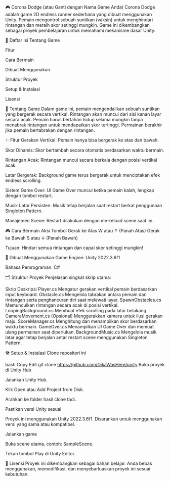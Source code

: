 🎮 Corona Dodge (atau Ganti dengan Nama Game Anda)
Corona Dodge adalah game 2D endless runner sederhana yang dibuat menggunakan Unity. Pemain mengontrol sebuah suntikan (vaksin) untuk menghindari rintangan dan meraih skor setinggi mungkin. Game ini dikembangkan sebagai proyek pembelajaran untuk memahami mekanisme dasar Unity.

📑 Daftar Isi
Tentang Game

Fitur

Cara Bermain

Dibuat Menggunakan

Struktur Proyek

Setup & Instalasi

Lisensi

🧩 Tentang Game
Dalam game ini, pemain mengendalikan sebuah suntikan yang bergerak secara vertikal. Rintangan akan muncul dari sisi kanan layar secara acak. Pemain harus bertahan hidup selama mungkin tanpa menabrak rintangan untuk mendapatkan skor tertinggi. Permainan berakhir jika pemain bertabrakan dengan rintangan.

✨ Fitur
Gerakan Vertikal: Pemain hanya bisa bergerak ke atas dan bawah.

Skor Dinamis: Skor bertambah secara otomatis berdasarkan waktu bermain.

Rintangan Acak: Rintangan muncul secara berkala dengan posisi vertikal acak.

Latar Bergerak: Background game terus bergerak untuk menciptakan efek endless scrolling.

Sistem Game Over: UI Game Over muncul ketika pemain kalah, lengkap dengan tombol restart.

Musik Latar Persisten: Musik tetap berjalan saat restart berkat penggunaan Singleton Pattern.

Manajemen Scene: Restart dilakukan dengan me-reload scene saat ini.

🎮 Cara Bermain
Aksi	Tombol
Gerak ke Atas	W atau ↑ (Panah Atas)
Gerak ke Bawah	S atau ↓ (Panah Bawah)

Tujuan: Hindari semua rintangan dan capai skor setinggi mungkin!

🔧 Dibuat Menggunakan
Game Engine: Unity 2022.3.6f1

Bahasa Pemrograman: C#

🗂️ Struktur Proyek
Penjelasan singkat skrip utama:

Skrip	Deskripsi
Player.cs	Mengatur gerakan vertikal pemain berdasarkan input keyboard.
Obstacle.cs	Mengelola tabrakan antara pemain dan rintangan serta penghancuran diri saat melewati layar.
SpawnObstacles.cs	Memunculkan rintangan secara acak di posisi vertikal.
LoopingBackground.cs	Membuat efek scrolling pada latar belakang.
CameraMovement.cs	(Opsional) Menggerakkan kamera untuk ilusi gerakan maju.
ScoreManager.cs	Menghitung dan menampilkan skor berdasarkan waktu bermain.
GameOver.cs	Menampilkan UI Game Over dan memuat ulang permainan saat diperlukan.
BackgroundMusic.cs	Mengelola musik latar agar tetap berjalan antar restart scene menggunakan Singleton Pattern.

🛠️ Setup & Instalasi
Clone repositori ini

bash
Copy
Edit
git clone https://github.com/DikaWasHere/unity
Buka proyek di Unity Hub

Jalankan Unity Hub.

Klik Open atau Add Project from Disk.

Arahkan ke folder hasil clone tadi.

Pastikan versi Unity sesuai

Proyek ini menggunakan Unity 2022.3.6f1. Disarankan untuk menggunakan versi yang sama atau kompatibel.

Jalankan game

Buka scene utama, contoh: SampleScene.

Tekan tombol Play di Unity Editor.

📄 Lisensi
Proyek ini dikembangkan sebagai bahan belajar. Anda bebas menggunakan, memodifikasi, dan menyebarluaskan proyek ini sesuai kebutuhan.


